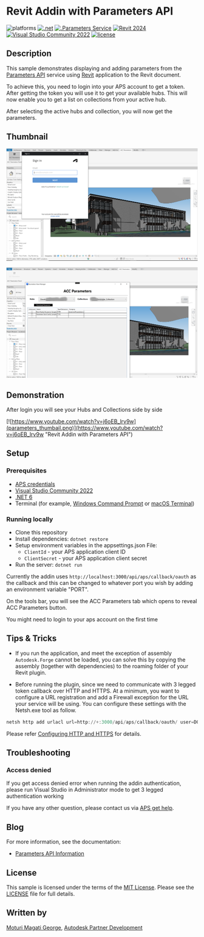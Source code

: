 # Revit Addin with Parameters API

![platforms](https://img.shields.io/badge/platform-windows%20%7C%20osx%20%7C%20linux-lightgray.svg)
[![.net](https://img.shields.io/badge/net-6.0-blue.svg)](https://dotnet.microsoft.com/en-us/download/dotnet/6.0)
[![.Parameters Service](https://img.shields.io/badge/Parameters%20-v1-green.svg)](https://aps.autodesk.com/en/docs/parameters/v1/overview/introduction/)
[![Revit 2024](https://img.shields.io/badge/Revit-2024-lightgrey.svg)](http://autodesk.com/revit)
[![Visual Studio Community 2022](https://img.shields.io/badge/Visual%20Studio-2022-green.svg)](https://visualstudio.microsoft.com/vs/community/)
[![license](https://img.shields.io/:license-mit-green.svg)](https://opensource.org/licenses/MIT)

## Description

This sample demonstrates displaying and adding parameters from the [Parameters API](https://aps.autodesk.com/en/docs/parameters/v1/overview/introduction/) service using [Revit](https://www.autodesk.com/products/revit/overview) application to the Revit document. 

To achieve this, you need to login into your APS account to get a token. After getting the token you will use it to get your available hubs. This will now enable you to get a list on collections from your active hub. 

After selecting the active hubs and collection, you will now get the parameters.


## Thumbnail

![thumbnail](login_thumbnail.PNG)

![thumbnail](parameters_thumbail.png)


## Demonstration

After login you will see your Hubs and Collections side by side

[![https://www.youtube.com/watch?v=j6oEB_lrv9w](parameters_thumbail.png)](https://www.youtube.com/watch?v=j6oEB_lrv9w "Revit Addin with Parameters API")

## Setup

### Prerequisites

- [APS credentials](https://forge.autodesk.com/en/docs/oauth/v2/tutorials/create-app)
- [Visual Studio Community 2022](https://visualstudio.microsoft.com/vs/community/)
- [.NET 6](https://dotnet.microsoft.com/en-us/download/dotnet/6.0)
- Terminal (for example, [Windows Command Prompt](https://en.wikipedia.org/wiki/Cmd.exe)
or [macOS Terminal](https://support.apple.com/guide/terminal/welcome/mac))

### Running locally

- Clone this repository
- Install dependencies: `dotnet restore`
- Setup environment variables in the appsettings.json File:
  - `ClientId` - your APS application client ID
  - `ClientSecret` - your APS application client secret
- Run the server: `dotnet run`

Currently the addin uses `http://localhost:3000/api/aps/callback/oauth` as the callback and this can be changed to whatever port you wish by adding an environment variable "PORT".

On the tools bar, you will see the ACC Parameters tab which opens to reveal ACC Parameters button.

You might need to login to your aps account on the first time


## Tips & Tricks
- If you run the application, and meet the exception of assembly `Autodesk.Forge` cannot be loaded, you can solve this by copying the assembly (together with dependencies) to the roaming folder of your Revit plugin.

- Before running the plugin, since we need to communicate with 3 legged token callback over HTTP and HTTPS. At a minimum, you want to configure a URL registration and add a Firewall exception for the URL your service will be using. You can configure these settings with the Netsh.exe tool as follow. 
```powershell
netsh http add urlacl url=http://+:3000/api/aps/callback/oauth/ user=DOMAIN\user
```
Please refer [Configuring HTTP and HTTPS](https://docs.microsoft.com/en-us/dotnet/framework/wcf/feature-details/configuring-http-and-https?redirectedfrom=MSDN) for details.

## Troubleshooting

### Access denied

If you get access denied error when running the addin authentication, please run Visual Studio in Administrator mode to get 3 legged authentication working

If you have any other question, please contact us via [APS get help](https://forge.autodesk.com/en/support/get-help).

## Blog

For more information, see the documentation:

- [Parameters API Information](https://aps.autodesk.com/autodesk-parameters-api-cover-page)

## License

This sample is licensed under the terms of the [MIT License](http://opensource.org/licenses/MIT). Please see the [LICENSE](LICENSE) file for full details.

## Written by
[Moturi Magati George](https://www.linkedin.com/in/moturigeorge/), [Autodesk Partner Development](http://aps.autodesk.com)
